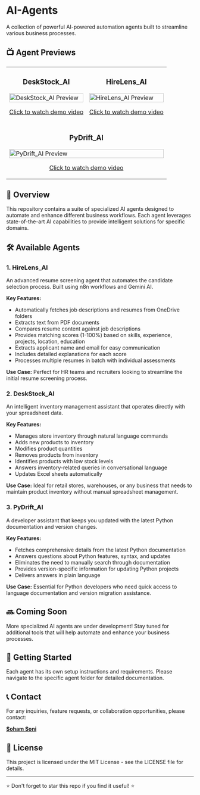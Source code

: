 # AI-Agents

A collection of powerful AI-powered automation agents built to streamline various business processes.

## 📺 Agent Previews

<div align="center">
  <table>
    <tr>
      <td width="50%">
        <h3 align="center">DeskStock_AI</h3>
        <a href="https://github.com/Soham2212004/AI-Agents/blob/main/DeskStock_AI/DeskStock_AI.mp4">
          <img src="https://via.placeholder.com/400x225?text=DeskStock_AI+Preview" width="100%" alt="DeskStock_AI Preview"/>
          <p align="center">Click to watch demo video</p>
        </a>
      </td>
      <td width="50%">
        <h3 align="center">HireLens_AI</h3>
        <a href="https://github.com/Soham2212004/AI-Agents/blob/main/HireLens_AI/HireLens_AI.mp4">
          <img src="https://via.placeholder.com/400x225?text=HireLens_AI+Preview" width="100%" alt="HireLens_AI Preview"/>
          <p align="center">Click to watch demo video</p>
        </a>
      </td>
    </tr>
    <tr>
      <td colspan="2">
        <h3 align="center">PyDrift_AI</h3>
        <a href="https://github.com/Soham2212004/AI-Agents/blob/main/PyDrift_AI/python_document_agent.mp4">
          <img src="https://via.placeholder.com/800x225?text=PyDrift_AI+Preview" width="100%" alt="PyDrift_AI Preview"/>
          <p align="center">Click to watch demo video</p>
        </a>
      </td>
    </tr>
  </table>
</div>

## 🤖 Overview

This repository contains a suite of specialized AI agents designed to automate and enhance different business workflows. Each agent leverages state-of-the-art AI capabilities to provide intelligent solutions for specific domains.

## 🛠️ Available Agents

### 1. HireLens_AI

An advanced resume screening agent that automates the candidate selection process. Built using n8n workflows and Gemini AI.

**Key Features:**
- Automatically fetches job descriptions and resumes from OneDrive folders
- Extracts text from PDF documents
- Compares resume content against job descriptions
- Provides matching scores (1-100%) based on skills, experience, projects, location, education
- Extracts applicant name and email for easy communication
- Includes detailed explanations for each score
- Processes multiple resumes in batch with individual assessments

**Use Case:** Perfect for HR teams and recruiters looking to streamline the initial resume screening process.

### 2. DeskStock_AI

An intelligent inventory management assistant that operates directly with your spreadsheet data.

**Key Features:**
- Manages store inventory through natural language commands
- Adds new products to inventory
- Modifies product quantities
- Removes products from inventory
- Identifies products with low stock levels
- Answers inventory-related queries in conversational language
- Updates Excel sheets automatically

**Use Case:** Ideal for retail stores, warehouses, or any business that needs to maintain product inventory without manual spreadsheet management.

### 3. PyDrift_AI

A developer assistant that keeps you updated with the latest Python documentation and version changes.

**Key Features:**
- Fetches comprehensive details from the latest Python documentation
- Answers questions about Python features, syntax, and updates
- Eliminates the need to manually search through documentation
- Provides version-specific information for updating Python projects
- Delivers answers in plain language

**Use Case:** Essential for Python developers who need quick access to language documentation and version migration assistance.

## 🔜 Coming Soon

More specialized AI agents are under development! Stay tuned for additional tools that will help automate and enhance your business processes.

## 🚀 Getting Started

Each agent has its own setup instructions and requirements. Please navigate to the specific agent folder for detailed documentation.

## 📞 Contact

For any inquiries, feature requests, or collaboration opportunities, please contact:

**[Soham Soni](mailto:sonisoham91@gmail.com)**  

## 📄 License

This project is licensed under the MIT License - see the LICENSE file for details.

---

⭐ Don't forget to star this repo if you find it useful! ⭐
